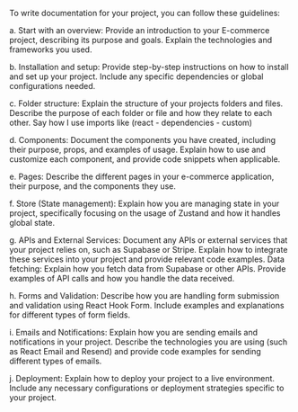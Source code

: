 To write documentation for your project, you can follow these guidelines:

   a. Start with an overview: Provide an introduction to your E-commerce project, describing its purpose and goals. Explain the technologies and frameworks you used.

   b. Installation and setup: Provide step-by-step instructions on how to install and set up your project. Include any specific dependencies or global configurations needed.

   c. Folder structure: Explain the structure of your projects folders and files. Describe the purpose of each folder or file and how they relate to each other.
   Say how I use imports like (react - dependencies - custom)

   d. Components: Document the components you have created, including their purpose, props, and examples of usage. Explain how to use and customize each component, and provide code snippets when applicable.

   e. Pages: Describe the different pages in your e-commerce application, their purpose, and the components they use.

   f. Store (State management): Explain how you are managing state in your project, specifically focusing on the usage of Zustand and how it handles global state.

   g. APIs and External Services: Document any APIs or external services that your project relies on, such as Supabase or Stripe. Explain how to integrate these services into your project and provide relevant code examples.
   Data fetching: Explain how you fetch data from Supabase or other APIs. Provide examples of API calls and how you handle the data received.


   h. Forms and Validation: Describe how you are handling form submission and validation using React Hook Form. Include examples and explanations for different types of form fields.

   i. Emails and Notifications: Explain how you are sending emails and notifications in your project. Describe the technologies you are using (such as React Email and Resend) and provide code examples for sending different types of emails.

   j. Deployment: Explain how to deploy your project to a live environment. Include any necessary configurations or deployment strategies specific to your project.